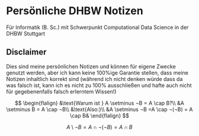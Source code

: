 # Persönliche DHBW Notizen
Für Informatik (B. Sc.) mit Schwerpunkt Computational Data Science in der DHBW Stuttgart

## Disclaimer
Dies sind meine persönlichen Notizen und können für eigene Zwecke genutzt werden, aber ich kann keine 100%ige Garantie stellen, dass meine Notizen inhaltlich korrekt sind (während ich nicht denken würde dass da was falsch ist, kann ich es nicht zu 100% ausschließen und hafte auch nicht für gegebenenfalls falsch erlerntem Wissen!)

$$
\begin{flalign}
&\text{Warum ist } A \setminus ¬B = A \cap B?\\
&A \setminus B = A \cap ¬B\\
&\text{Also:}\\ 
&A \setminus ¬B =A \cap ¬(¬B) = A \cap B&
\end{flalign}
$$

$$
A \setminus ¬B =A \cap ¬(¬B) = A \cap B
$$
